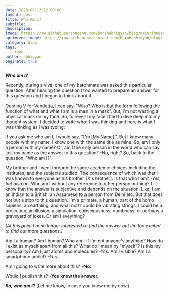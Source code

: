 ```yaml
---
date: 2023-07-13 12:00:00
layout: post
title: Who Am I?
subtitle: 
description: 
image: https://raw.githubusercontent.com/borahabhigyan/blog/main/images/q.png
optimized_image: https://raw.githubusercontent.com/borahabhigyan/blog/main/images/q.png
category: blog
tags:
  - read
author: abhigyan
paginate: true
---
```

***Who am I?***

Recently, during a viva, one of my batchmate was asked this particular question. After hearing the question I too wanted to prepare an answer for this question and I began to think about it.

Quoting V for Vendetta, I can say, "Who? Who is but the form following the function of what and what I am is a man in a mask". But, I'm not wearing a physical mask on my face. So, to reveal my face I had to dive deep into my thought system. I decided to write what I was thinking and here is what I was thinking as I was typing:

If you ask me who am I, I would say, "I'm [My Name].". But I know many people with my name. I know one with the same title as mine. So, am I only a person with my name? Or, am I the only person in the world who can say just my name as the answer to this question?
-No, right? So, back to the question, "Who am I?".

My brother and I went through the same academic choices including the institutes, and the subjects studied. The consequence of which was that I was known to everyone as his brother [X's brother]. Is that who I am? 
*-Yes, but also no.*
Who am I without any reference to other person or thing? I know that the answer is subjective and depends on the situation. Like, I am an Indian to a British, an Assamese to a person from Delhi etc. But that does not put a stop to this question. I'm a primate, a human, part of the homo sapiens, an earthling, and what not! I could be vibrating strings, I could be a projection, an illusion, a simulation, consciousness, dumbness, or perhaps a graveyard of jokes. Or am I eveything? 

*(At this point I'm no longer interested to find the answer but I'm too excited to find out more questions.)*

Am I a human? Am I human? Who am I if I'm not anyone's anything? How do I exist as myself apart from all this? What do I mean by "myself"? Is this my personality? Am I just atoms and molecules? 
*-Yes.*
Am I visible? Am I a smartphone addict?
*-Yes.*

Am I going to write more about this?
-**No.**

Would I publish this?
-**You know the answer.**

***So, who am I?***
(Let me know, in case you know me by now.)
